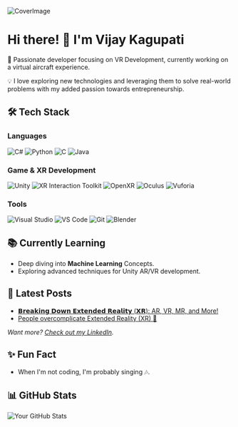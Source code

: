 ![CoverImage](https://github.com/user-attachments/assets/41a3fe9e-73c3-48a0-be88-084298b98e65)
# Hi there! 👋 I'm Vijay Kagupati

🚀 Passionate developer focusing on VR Development, currently working on a virtual aircraft experience. 

💡 I love exploring new technologies and leveraging them to solve real-world problems with my added passion towards entrepreneurship.

## 🛠 Tech Stack

### **Languages**
![C#](https://img.shields.io/badge/C%23-239120?style=for-the-badge&logo=csharp&logoColor=white)
![Python](https://img.shields.io/badge/Python-3776AB?style=for-the-badge&logo=python&logoColor=white)
![C](https://img.shields.io/badge/C-A8B9CC?style=for-the-badge&logo=c&logoColor=black)
![Java](https://img.shields.io/badge/Java-007396?style=for-the-badge&logo=java&logoColor=white)

### **Game & XR Development**
![Unity](https://img.shields.io/badge/Unity-100000?style=for-the-badge&logo=unity&logoColor=white)
![XR Interaction Toolkit](https://img.shields.io/badge/XR_Interaction_Toolkit-0769AD?style=for-the-badge&logo=unity&logoColor=white)
![OpenXR](https://img.shields.io/badge/OpenXR-5C2D91?style=for-the-badge&logo=openxr&logoColor=white)
![Oculus](https://img.shields.io/badge/Oculus-1C1E20?style=for-the-badge&logo=oculus&logoColor=white)
![Vuforia](https://img.shields.io/badge/Vuforia-009688?style=for-the-badge&logo=vuforia&logoColor=white)


### **Tools**
![Visual Studio](https://img.shields.io/badge/Visual_Studio-5C2D91?style=for-the-badge&logo=visualstudio&logoColor=white)
![VS Code](https://img.shields.io/badge/VS_Code-007ACC?style=for-the-badge&logo=visualstudiocode&logoColor=white)
![Git](https://img.shields.io/badge/Git-F05032?style=for-the-badge&logo=git&logoColor=white)
![Blender](https://img.shields.io/badge/Blender-F5792A?style=for-the-badge&logo=blender&logoColor=white)

## 📚 Currently Learning

- Deep diving into **Machine Learning** Concepts.
- Exploring advanced techniques for Unity AR/VR development.

## 📝 Latest Posts
<!-- POST-LIST:START -->
- [𝗕𝗿𝗲𝗮𝗸𝗶𝗻𝗴 𝗗𝗼𝘄𝗻 𝗘𝘅𝘁𝗲𝗻𝗱𝗲𝗱 𝗥𝗲𝗮𝗹𝗶𝘁𝘆 (𝗫𝗥): AR, VR, MR, and More!](https://www.linkedin.com/posts/vijaykagupati_arvrmr-vijay-kagupati-activity-7251189118099955712-Dxai)
- [People overcomplicate Extended Reality (XR) 🤯](https://www.linkedin.com/posts/vijaykagupati_extendedreality-xr-augmentedreality-activity-7249285434327851008-_AkV)
<!-- POST-LIST:END -->

_Want more? [Check out my LinkedIn](https://www.linkedin.com/in/vijaykagupati/)._

## ✨ Fun Fact

- When I'm not coding, I'm probably singing 🎶.

## 📊 GitHub Stats

![Your GitHub Stats](https://github-readme-stats.vercel.app/api?username=VijayKagupati&show_icons=true&theme=radical)



